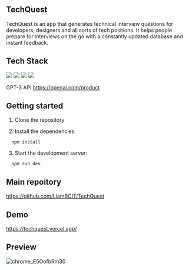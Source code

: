 ## TechQuest

TechQuest is an app that generates technical interview questions for developers, designers and all sorts of tech positions. It helps people prepare for interviews on the go with a constantly updated database and instant feedback.

## Tech Stack

<img src="https://img.shields.io/badge/Next.js-000000?style=flat-square&logo=nextdotjs&logoColor=white"/> <img src="https://img.shields.io/badge/React-61DAFB?style=flat-square&logo=react&logoColor=white"/> <img src="https://img.shields.io/badge/TypeScript-007ACC?style=flat-square&logo=typescript&logoColor=white"/> <img src="https://img.shields.io/badge/Tailwind_CSS-38B2AC?style=flat-square&logo=tailwind-css&logoColor=white"/>


GPT-3 API https://openai.com/product

## Getting started

1. Clone the repository

2. Install the dependencies:

```
  npm install
```

3. Start the development server:

```
  npm run dev
```

## Main repoitory

https://github.com/LiamBCIT/TechQuest

## Demo

https://techquest.vercel.app/

## Preview
![chrome_E5OofbRm30](https://user-images.githubusercontent.com/89231041/224530437-db823c90-202a-4b6b-b239-eb7a0012fd88.png)



